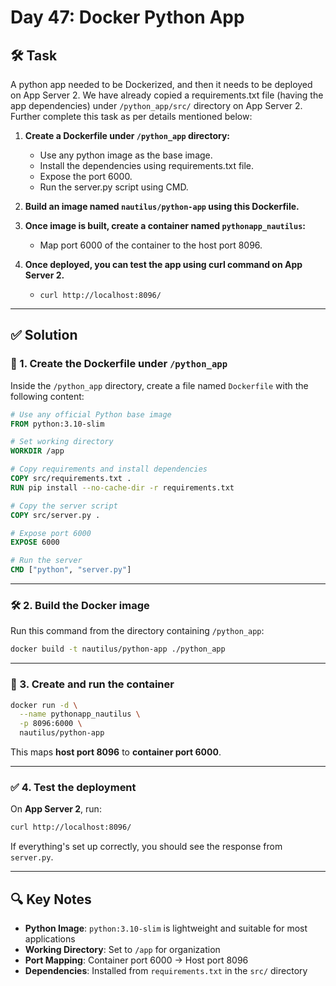 # Day 47: Docker Python App

## 🛠️ Task

A python app needed to be Dockerized, and then it needs to be deployed on App Server 2. We have already copied a requirements.txt file (having the app dependencies) under `/python_app/src/` directory on App Server 2. Further complete this task as per details mentioned below:

1. **Create a Dockerfile under `/python_app` directory:**

   - Use any python image as the base image.
   - Install the dependencies using requirements.txt file.
   - Expose the port 6000.
   - Run the server.py script using CMD.

2. **Build an image named `nautilus/python-app` using this Dockerfile.**

3. **Once image is built, create a container named `pythonapp_nautilus`:**

   - Map port 6000 of the container to the host port 8096.

4. **Once deployed, you can test the app using curl command on App Server 2.**
   - `curl http://localhost:8096/`

---

## ✅ Solution

### 📁 1. Create the Dockerfile under `/python_app`

Inside the `/python_app` directory, create a file named `Dockerfile` with the following content:

```Dockerfile
# Use any official Python base image
FROM python:3.10-slim

# Set working directory
WORKDIR /app

# Copy requirements and install dependencies
COPY src/requirements.txt .
RUN pip install --no-cache-dir -r requirements.txt

# Copy the server script
COPY src/server.py .

# Expose port 6000
EXPOSE 6000

# Run the server
CMD ["python", "server.py"]
```

---

### 🛠️ 2. Build the Docker image

Run this command from the directory containing `/python_app`:

```bash
docker build -t nautilus/python-app ./python_app
```

---

### 🚀 3. Create and run the container

```bash
docker run -d \
  --name pythonapp_nautilus \
  -p 8096:6000 \
  nautilus/python-app
```

This maps **host port 8096** to **container port 6000**.

---

### ✅ 4. Test the deployment

On **App Server 2**, run:

```bash
curl http://localhost:8096/
```

If everything's set up correctly, you should see the response from `server.py`.

---

## 🔍 Key Notes

- **Python Image**: `python:3.10-slim` is lightweight and suitable for most applications
- **Working Directory**: Set to `/app` for organization
- **Port Mapping**: Container port 6000 → Host port 8096
- **Dependencies**: Installed from `requirements.txt` in the `src/` directory
